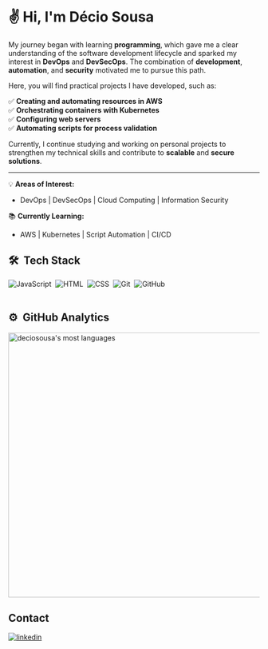 <h1 align="left">✌️ Hi, I'm Décio Sousa</h1>

My journey began with learning **programming**, which gave me a clear understanding of the software development lifecycle and sparked my interest in **DevOps** and **DevSecOps**. The combination of **development**, **automation**, and **security** motivated me to pursue this path.

Here, you will find practical projects I have developed, such as:

✅ **Creating and automating resources in AWS**  
✅ **Orchestrating containers with Kubernetes**  
✅ **Configuring web servers**  
✅ **Automating scripts for process validation**  

Currently, I continue studying and working on personal projects to strengthen my technical skills and contribute to **scalable** and **secure solutions**.

---

💡 **Areas of Interest:**  
- DevOps | DevSecOps | Cloud Computing | Information Security  

📚 **Currently Learning:**  
- AWS | Kubernetes | Script Automation | CI/CD  

## 🛠 &nbsp;Tech Stack

![JavaScript](https://img.shields.io/badge/-JavaScript-05122A?style=flat&logo=javascript)&nbsp;
![HTML](https://img.shields.io/badge/-HTML-05122A?style=flat&logo=HTML5)&nbsp;
![CSS](https://img.shields.io/badge/-CSS-05122A?style=flat&logo=CSS3&logoColor=1572B6)&nbsp;
![Git](https://img.shields.io/badge/-Git-05122A?style=flat&logo=git)&nbsp;
![GitHub](https://img.shields.io/badge/-GitHub-05122A?style=flat&logo=github)&nbsp;
<br><br>
## ⚙️ &nbsp;GitHub Analytics

<p align="left">
<img width="530em" src="https://github-readme-stats.vercel.app/api/top-langs/?username=deciosousa&layout=compact&theme=vision-friendly-dark" alt="deciosousa's most languages"/>
</p>

## Contact
<p align="left">
<a href="https://linkedin.com/in/deciosousafilho" target="_blank">
  <img align="center" src="https://img.shields.io/badge/-deciosousa-05122A?style=flat&logo=linkedin" alt="linkedin"/>
</a>
</p>
